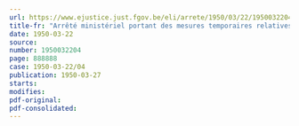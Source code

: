 ```yaml
---
url: https://www.ejustice.just.fgov.be/eli/arrete/1950/03/22/1950032204/justel
title-fr: "Arrêté ministériel portant des mesures temporaires relatives au transport, au colportage et à l'exposition en vente de volailles vivantes et abattues."
date: 1950-03-22
source:
number: 1950032204
page: 888888
case: 1950-03-22/04
publication: 1950-03-27
starts:
modifies:
pdf-original:
pdf-consolidated:
---
```


